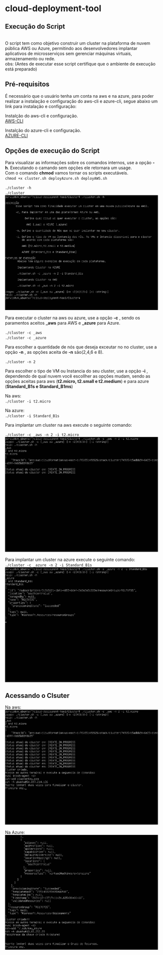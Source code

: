 # cloud-deployment-tool

## Execução do Script 
<br>
O script tem como objetivo construir um cluster na plataforma de nuvem pública AWS ou Azure, permitindo aos desenvolvedores implantar aplicativos de microsserviços sem gerenciar máquinas virtuais, armazenamento ou rede.
<br>
obs: (Antes de executar esse script certifique que o ambiente de execução está preparado)<br>

## Pré-requisitos

É necessário que o usuário tenha um conta na aws e na azure, para poder realizar a instalação e configuração do aws-cli e azure-cli, segue abaixo um link para instalação e configuração:

Instalção do aws-cli e configuração.<br>
[AWS-CLI](https://github.com/AnttoniC/cloud-deployment-tool/tree/main/Cluster/Aws-CLI)<br>

Instalção do azure-cli e configuração.<br>
[AZURE-CLI](https://github.com/AnttoniC/cloud-deployment-tool/tree/main/Cluster/Azure-CLI)<br>

## Opções de execução do Script
Para visualizar as informações sobre os comandos internos, use a opção **-h**.
Executando o camando sem opções ele retornara um usage.
<br>
Com o comando **chmod** vamos tornar os scripts executáveis. <br>
`chmod +x cluster.sh deployAzure.sh deployAWS.sh` <br>

`./cluster -h`<br>
`./cluster`<br>
![img](https://github.com/AnttoniC/cloud-deployment-tool/blob/main/Cluster/Aws-CLI/IMG/-h.png)
<br>

Para executar o cluster na aws ou azure, use a opção **-c** , sendo os paramentos aceitos **_aws** para AWS e **_azure** para Azure. 

`./cluster -c _aws`<br>
`./cluster -c _azure`<br>

Para escolher a quantidade de nós que deseja exceutar no no cluster, use a opção **-n** , as opções aceita de **-n** são(2,4,6 e 8).<br> 

`./cluster -n 2`<br>

Para escolher o tipo de VM ou Instancia do seu cluster, use a opção **-i** , dependendo de qual nuvem você escollher as opções mudam, sendo as opções aceitas para aws (**t2.micro, t2.small e t2.medium**) e para azure (**Standard_B1s e Standard_B1ms**)

Na aws:<br>
`./cluster -i t2.micro`<br>

Na azure:<br>
`./cluster -i Standard_B1s`<br>

Para implantar um cluster na aws execute o seguinte comando:<br>

`./cluster -c _aws -n 2 -i t2.micro` <br>
![img](https://github.com/AnttoniC/cloud-deployment-tool/blob/main/Cluster/Aws-CLI/IMG/deployAWS.png) <br>

Para implantar um cluster na azure execute o seguinte comando:<br>
`./cluster -c _azure -n 2 -i Standard_B1s` <br>
![img](https://github.com/AnttoniC/cloud-deployment-tool/blob/main/Cluster/Aws-CLI/IMG/deployAzure.png) <br>

## Acessando o Clsuter

Na aws: <br>
![img](https://github.com/AnttoniC/cloud-deployment-tool/blob/main/Cluster/Aws-CLI/IMG/acessoAws.png) <br>

Na Azure: <br>
![img](https://github.com/AnttoniC/cloud-deployment-tool/blob/main/Cluster/Aws-CLI/IMG/acessoAzure.png) <br>

